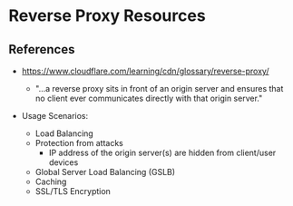 
# Reverse Proxy Resources

## References
- https://www.cloudflare.com/learning/cdn/glossary/reverse-proxy/
  + "...a reverse proxy sits in front of an origin server and ensures that no client ever communicates directly with that origin server."

- Usage Scenarios:
  + Load Balancing
  + Protection from attacks
    * IP address of the origin server(s) are hidden from client/user devices
  + Global Server Load Balancing (GSLB)
  + Caching
  + SSL/TLS Encryption


